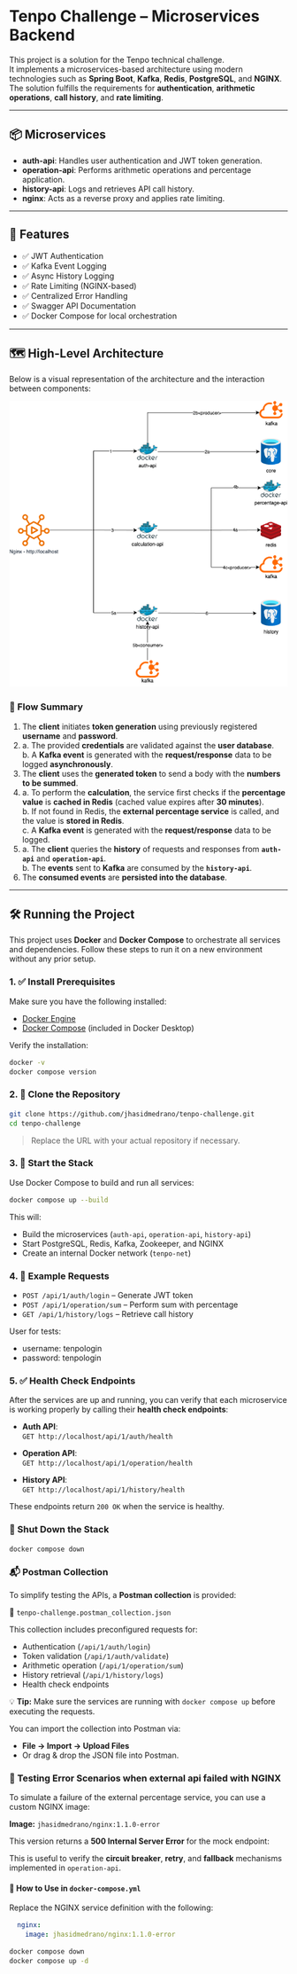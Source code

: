 # Tenpo Challenge – Microservices Backend

This project is a solution for the Tenpo technical challenge.  
It implements a microservices-based architecture using modern technologies such as **Spring Boot**, **Kafka**, **Redis**, **PostgreSQL**, and **NGINX**.  
The solution fulfills the requirements for **authentication**, **arithmetic operations**, **call history**, and **rate limiting**.

---

## 📦 Microservices

- **auth-api**: Handles user authentication and JWT token generation.
- **operation-api**: Performs arithmetic operations and percentage application.
- **history-api**: Logs and retrieves API call history.
- **nginx**: Acts as a reverse proxy and applies rate limiting.

---

## 🧪 Features

- ✅ JWT Authentication  
- ✅ Kafka Event Logging  
- ✅ Async History Logging  
- ✅ Rate Limiting (NGINX-based)  
- ✅ Centralized Error Handling  
- ✅ Swagger API Documentation  
- ✅ Docker Compose for local orchestration  

---

## 🗺️ High-Level Architecture

Below is a visual representation of the architecture and the interaction between components:

![Architecture Diagram](docs/calculate-operation-process.png)

### 🔁 Flow Summary

1. The **client** initiates **token generation** using previously registered **username** and **password**.
2.  
   a. The provided **credentials** are validated against the **user database**.  
   b. A **Kafka event** is generated with the **request/response** data to be logged **asynchronously**.
3. The **client** uses the **generated token** to send a body with the **numbers to be summed**.
4.  
   a. To perform the **calculation**, the service first checks if the **percentage value** is **cached in Redis** (cached value expires after **30 minutes**).  
   b. If not found in Redis, the **external percentage service** is called, and the value is **stored in Redis**.  
   c. A **Kafka event** is generated with the **request/response** data to be logged.
5.  
   a. The **client** queries the **history** of requests and responses from **`auth-api`** and **`operation-api`**.  
   b. The **events** sent to **Kafka** are consumed by the **`history-api`**.
6. The **consumed events** are **persisted into the database**.



---

## 🛠️ Running the Project

This project uses **Docker** and **Docker Compose** to orchestrate all services and dependencies. Follow these steps to run it on a new environment without any prior setup.

### 1. ✅ Install Prerequisites

Make sure you have the following installed:

- [Docker Engine](https://docs.docker.com/get-docker/)
- [Docker Compose](https://docs.docker.com/compose/install/) (included in Docker Desktop)

Verify the installation:

```bash
docker -v
docker compose version
```

### 2. 📁 Clone the Repository

```bash
git clone https://github.com/jhasidmedrano/tenpo-challenge.git
cd tenpo-challenge
```

> Replace the URL with your actual repository if necessary.

### 3. 🚀 Start the Stack

Use Docker Compose to build and run all services:

```bash
docker compose up --build
```

This will:

- Build the microservices (`auth-api`, `operation-api`, `history-api`)
- Start PostgreSQL, Redis, Kafka, Zookeeper, and NGINX
- Create an internal Docker network (`tenpo-net`)

### 4. 🧪 Example Requests

- `POST /api/1/auth/login` – Generate JWT token
- `POST /api/1/operation/sum` – Perform sum with percentage
- `GET /api/1/history/logs` – Retrieve call history

User for tests:
- username: tenpologin
- password: tenpologin

### 5. ✅ Health Check Endpoints

After the services are up and running, you can verify that each microservice is working properly by calling their **health check endpoints**:

- **Auth API**:  
  `GET http://localhost/api/1/auth/health`

- **Operation API**:  
  `GET http://localhost/api/1/operation/health`

- **History API**:  
  `GET http://localhost/api/1/history/health`

These endpoints return `200 OK` when the service is healthy.

### 🧼 Shut Down the Stack

```bash
docker compose down
```

### 📬 Postman Collection

To simplify testing the APIs, a **Postman collection** is provided:

📁 `tenpo-challenge.postman_collection.json`

This collection includes preconfigured requests for:

- Authentication (`/api/1/auth/login`)
- Token validation (`/api/1/auth/validate`)
- Arithmetic operation (`/api/1/operation/sum`)
- History retrieval (`/api/1/history/logs`)
- Health check endpoints

💡 **Tip:** Make sure the services are running with `docker compose up` before executing the requests.

You can import the collection into Postman via:

- **File → Import → Upload Files**
- Or drag & drop the JSON file into Postman.


### 🧪 Testing Error Scenarios when external api failed with NGINX

To simulate a failure of the external percentage service, you can use a custom NGINX image:

**Image:** `jhasidmedrano/nginx:1.1.0-error`

This version returns a **500 Internal Server Error** for the mock endpoint:


This is useful to verify the **circuit breaker**, **retry**, and **fallback** mechanisms implemented in `operation-api`.

#### 🔧 How to Use in `docker-compose.yml`

Replace the NGINX service definition with the following:

```yaml
  nginx:
    image: jhasidmedrano/nginx:1.1.0-error
```

```bash
docker compose down
docker compose up -d
```